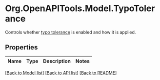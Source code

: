 # Org.OpenAPITools.Model.TypoTolerance
Controls whether [typo tolerance](https://www.algolia.com/doc/guides/managing-results/optimize-search-results/typo-tolerance/) is enabled and how it is applied.

## Properties

Name | Type | Description | Notes
------------ | ------------- | ------------- | -------------

[[Back to Model list]](../README.md#documentation-for-models) [[Back to API list]](../README.md#documentation-for-api-endpoints) [[Back to README]](../README.md)

